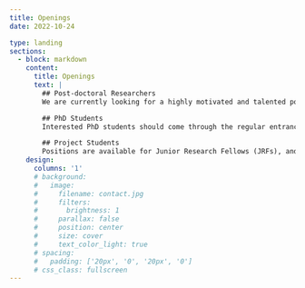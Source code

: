 ```yaml
---
title: Openings
date: 2022-10-24

type: landing
sections:
  - block: markdown
    content:
      title: Openings
      text: |
        ## Post-doctoral Researchers
        We are currently looking for a highly motivated and talented post-doctoral candidates with background in either Physics or theoretical and computational Chemistry interested in addressing challenging problems. If you think you are interested and a good fit, contact [Amartya]({{<relref "/authors/amartya">}}) with your CV and a project proposal.

        ## PhD Students
        Interested PhD students should come through the regular entrance examination for TIFR, conducted annually in December.

        ## Project Students
        Positions are available for Junior Research Fellows (JRFs), and Master's students interested in doing their thesis. Please contact [Amartya]({{<relref "/authors/amartya">}}) with your CV.
    design:
      columns: '1'
      # background:
      #   image: 
      #     filename: contact.jpg
      #     filters:
      #       brightness: 1
      #     parallax: false
      #     position: center
      #     size: cover
      #     text_color_light: true
      # spacing:
      #   padding: ['20px', '0', '20px', '0']
      # css_class: fullscreen
---
```

